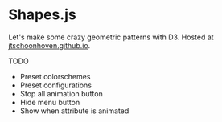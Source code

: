 Shapes.js
=========

Let's make some crazy geometric patterns with D3.
Hosted at [jtschoonhoven.github.io]([jtschoonhoven.github.io/shapes]).

TODO
* Preset colorschemes
* Preset configurations
* Stop all animation button
* Hide menu button
* Show when attribute is animated